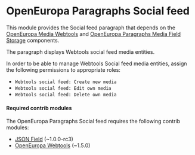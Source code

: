 OpenEuropa Paragraphs Social feed
=================================

This module provides the Social feed paragraph that depends on the [OpenEuropa Media Webtools](https://github.com/openeuropa/oe_media/tree/master/modules/oe_media_webtools)
and [OpenEuropa Paragraphs Media Field Storage](https://github.com/openeuropa/oe_paragraphs/tree/master/modules/oe_paragraphs_media_field_storage)
components.

The paragraph displays Webtools social feed media entities.

In order to be able to manage Webtools Social feed media entities, assign the following permissions to appropriate roles:

- `Webtools social feed: Create new media`
- `Webtools social feed: Edit own media`
- `Webtools social feed: Delete own media`

#### Required contrib modules
The OpenEuropa Paragraphs Social feed requires the following contrib modules:

* [JSON Field](https://www.drupal.org/project/json_field) (~1.0.0-rc3)
* [OpenEuropa Webtools](https://github.com/openeuropa/oe_webtools) (~1.5.0)
